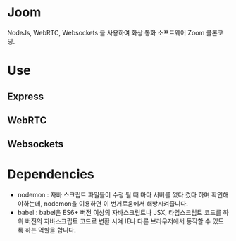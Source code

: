 # Joom

NodeJs, WebRTC, Websockets 을 사용하여 화상 통화 소프트웨어 Zoom 클론코딩.

# Use

## Express

## WebRTC

## Websockets

# Dependencies

- nodemon : 자바 스크립트 파일들이 수정 될 때 마다 서버를 껐다 켰다 하며 확인해야하는데, nodemon을 이용하면 이 번거로움에서 해방시켜줍니다.
- babel : babel은 ES6+ 버전 이상의 자바스크립트나 JSX, 타입스크립트 코드를 하위 버전의 자바스크립트 코드로 변환 시켜 IE나 다른 브라우저에서 동작할 수 있도록 하는 역할을 합니다.
